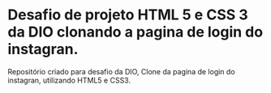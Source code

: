 # Desafio de projeto HTML 5 e CSS 3 da DIO clonando a pagina de login do instagran.
Repositório criado para desafio da DIO, Clone da pagina de login do instagran, utilizando HTML5 e CSS3.
